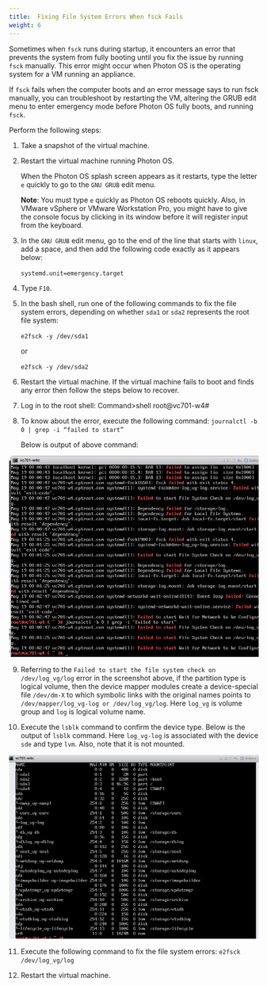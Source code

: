 ```yaml
---
title:  Fixing File System Errors When fsck Fails
weight: 6
---
```


Sometimes when `fsck` runs during startup, it encounters an error that prevents the system from fully booting until you fix the issue by running `fsck` manually. This error might occur when Photon OS is the operating system for a VM running an appliance. 

If `fsck` fails when the computer boots and an error message says to run fsck manually, you can troubleshoot by restarting the VM, altering the GRUB edit menu to enter emergency mode before Photon OS fully boots, and running `fsck`.

Perform the following steps:

1. Take a snapshot of the virtual machine. 

1. Restart the virtual machine running Photon OS. 

    When the Photon OS splash screen appears as it restarts, type the letter `e` quickly to go to the `GNU GRUB` edit menu. 
    
    **Note**: You must type `e` quickly as Photon OS reboots quickly. Also, in VMware vSphere or VMware Workstation Pro, you might have to give the console focus by clicking in its window before it will register input from the keyboard. 

1. In the `GNU GRUB` edit menu, go to the end of the line that starts with `linux`, add a space, and then add the following code exactly as it appears below:

	`systemd.unit=emergency.target`

1. Type `F10`.

1. In the bash shell, run one of the following commands to fix the file system errors, depending on whether `sda1` or `sda2` represents the root file system: 

   	`e2fsck -y /dev/sda1`
   
   	or
   
   	`e2fsck -y /dev/sda2`

1. Restart the virtual machine.
	If the virtual machine fails to boot and finds any error then follow the steps below to recover.
7.  Log in to the root shell:
	Command>shell
    root@vc701-w4#
8. To know about the error, execute the following command:
	`journalctl -b 0 | grep -i “failed to start”`
	
	Below is output of above command:
	
![Output for the journalctl -b 0 | grep -i “failed to start” command](./../../images/fsck-fails.png)

9. Referring to the `Failed to start the file system check on /dev/log_vg/log` error in the screenshot above, if the partition type is logical volume, then the device mapper modules create a device-special file `/dev/dm-X` to which symbolic links with the original names points to `/dev/mapper/log_vg-log or /dev/log_vg/log`. Here `log_vg` is volume group and `log` is logical volume name.

10. Execute the `lsblk` command to confirm the device type.
	Below is the output of `lsblk` command. Here `log_vg-log` is associated with the device `sde` and type `lvm`. Also, note that it is not mounted.

![lsblk command output](./../../images/lsblk-command.png)

11. Execute the following command to fix the file system errors:
	`e2fsck /dev/log_vg/log`

12. Restart the virtual machine.
